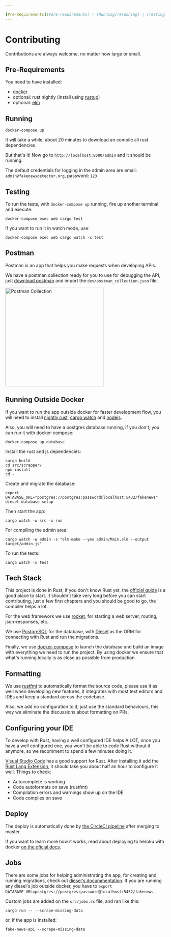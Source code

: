 ```yaml
---

[Pre-Requirements](#pre-requirements) | [Running](#running) | [Testing](#testing) | [Postman](#postman) | [Running outside docker](#running-outside-docker) | [Tech Stack](#tech-stack) | [Formatting](#formatting) | [Deploy](#deploy) | [Jobs](#jobs)
---
```


# Contributing

Contributions are always welcome, no matter how large or small.

## Pre-Requirements

You need to have installed:

* [docker](https://www.docker.com/docker)
* optional: rust nightly (install using [rustup](https://www.rustup.rs/))
* optional: [elm](https://guide.elm-lang.org/install.html)

## Running

```
docker-compose up
```

It will take a while, about 20 minutes to download an compile all rust dependencies.

But that's it! Now go to `http://localhost:8000/admin` and it should be running.

The default credentials for logging in the admin area are email: `admin@fakenewsdetector.org`, password: `123`

## Testing

To run the tests, with `docker-compose up` running, fire up another terminal and execute:

`docker-compose exec web cargo test`

If you want to run it in watch mode, use:

`docker-compose exec web cargo watch -x test`

## Postman

Postman is an app that helps you make requests when developing APIs.

We have a postman collection ready for you to use for debugging the API, just [download postman](https://www.getpostman.com/) and import the `dev/postman_collection.json` file.

<img width="310" src="https://user-images.githubusercontent.com/792201/31867369-ff4e8060-b76c-11e7-9ea8-2ddbfebec215.png" alt="Postman Collection">

## Running Outside Docker

If you want to run the app outside docker for faster development flow, you will need to install [nightly rust](https://doc.rust-lang.org/1.2.0/book/nightly-rust.html), [cargo watch](https://github.com/passcod/cargo-watch) and [nodejs](https://nodejs.org/en/).

Also, you will need to have a postgres database running, if you don't, you can run it with docker-compose:

```
docker-compose up database
```

Install the rust and js dependencies:

```
cargo build
cd src/scrapper/
npm install
cd -
```

Create and migrate the database:

```
export DATABASE_URL="postgres://postgres:password@localhost:5432/fakenews"
diesel database setup
```

Then start the app:

```
cargo watch -w src -x run
```

For compiling the admin area:

```
cargo watch -w admin -s "elm-make --yes admin/Main.elm --output target/admin.js"
```

To run the tests:

```
cargo watch -x test
```

## Tech Stack

This project is done in Rust, if you don't know Rust yet, the [official guide](https://doc.rust-lang.org/stable/book/) is a good place to start. It shouldn't take very long before you can start contributing, just a few first chapters and you should be good to go, the compiler helps a lot.

For the web framework we use [rocket](https://rocket.rs/), for starting a web server, routing, json-responses, etc.

We use [PostgreSQL](https://www.postgresql.org/) for the database, with [Diesel](http://diesel.rs/) as the ORM for connecting with Rust and run the migrations.

Finally, we use [docker-compose](https://docs.docker.com/compose/) to launch the database and build an image with everything we need to run the project. By using docker we ensure that what's running locally is as close as possible from production.

## Formatting

We use [rustfmt](https://github.com/rust-lang-nursery/rustfmt) to automatically format the source code, please use it as well when developing new features, it integrates with most text editors and IDEs and keep a standard across the codebase.

Also, we add no configuration to it, just use the standard behaviours, this way we eliminate the discussions about formatting on PRs.

## Configuring your IDE

To develop with Rust, having a well configured IDE helps A LOT, once you have a well configured one, you won't be able to code Rust without it anymore, so we recomment to spend a few minutes doing it.

[Visual Studio Code](https://code.visualstudio.com/) has a good support for Rust. After installing it add the [Rust Lang Extension](https://marketplace.visualstudio.com/items?itemName=kalitaalexey.vscode-rust), it should take you about half an hour to configure it well. Things to check:

* Autocomplete is working
* Code autoformats on save (rustfmt)
* Compilation errors and warnings show up on the IDE
* Code compiles on save

## Deploy

The deploy is automatically done by [the CircleCI pipeline](https://circleci.com/gh/fake-news-detector/api) after merging to master.

If you want to learn more how it works, read about deploying to heroku with docker [on the oficial docs](https://devcenter.heroku.com/articles/container-registry-and-runtime).

## Jobs

There are some jobs for helping administrating the app, for creating and running migrations, check out [diesel's docummentation](http://diesel.rs/). If you are running any diesel's job outside docker, you have to `export DATABASE_URL=postgres://postgres:password@localhost:5432/fakenews`.

Custom jobs are added on the `src/jobs.rs` file, and ran like this:

```
cargo run -- --scrape-missing-data
```

or, if the app is installed:

```
fake-news-api --scrape-missing-data
```
